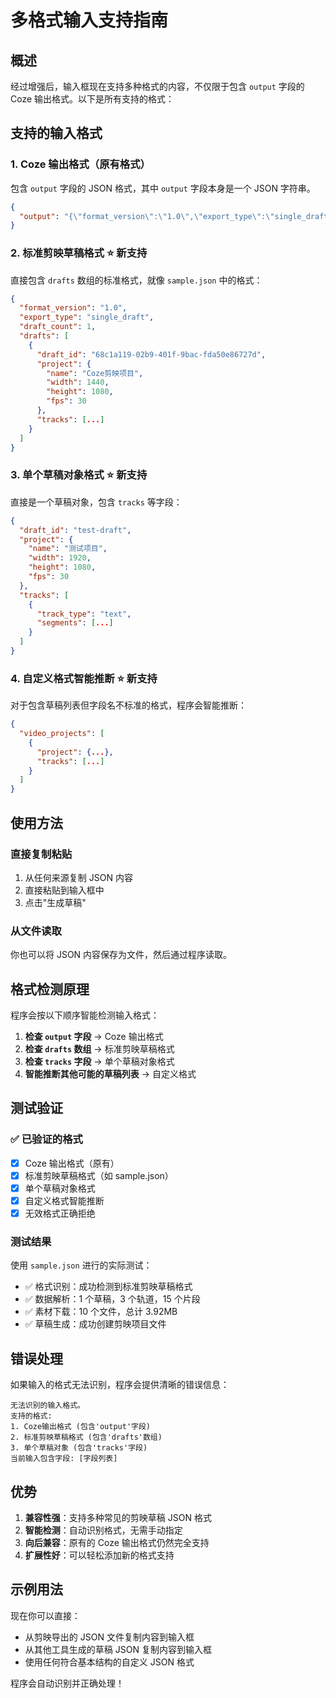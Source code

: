 # 多格式输入支持指南

## 概述

经过增强后，输入框现在支持多种格式的内容，不仅限于包含 `output` 字段的 Coze 输出格式。以下是所有支持的格式：

## 支持的输入格式

### 1. Coze 输出格式（原有格式）

包含 `output` 字段的 JSON 格式，其中 `output` 字段本身是一个 JSON 字符串。

```json
{
  "output": "{\"format_version\":\"1.0\",\"export_type\":\"single_draft\",\"draft_count\":1,\"drafts\":[...]}"
}
```

### 2. 标准剪映草稿格式 ⭐ **新支持**

直接包含 `drafts` 数组的标准格式，就像 `sample.json` 中的格式：

```json
{
  "format_version": "1.0",
  "export_type": "single_draft",
  "draft_count": 1,
  "drafts": [
    {
      "draft_id": "68c1a119-02b9-401f-9bac-fda50e86727d",
      "project": {
        "name": "Coze剪映项目",
        "width": 1440,
        "height": 1080,
        "fps": 30
      },
      "tracks": [...]
    }
  ]
}
```

### 3. 单个草稿对象格式 ⭐ **新支持**

直接是一个草稿对象，包含 `tracks` 等字段：

```json
{
  "draft_id": "test-draft",
  "project": {
    "name": "测试项目",
    "width": 1920,
    "height": 1080,
    "fps": 30
  },
  "tracks": [
    {
      "track_type": "text",
      "segments": [...]
    }
  ]
}
```

### 4. 自定义格式智能推断 ⭐ **新支持**

对于包含草稿列表但字段名不标准的格式，程序会智能推断：

```json
{
  "video_projects": [
    {
      "project": {...},
      "tracks": [...]
    }
  ]
}
```

## 使用方法

### 直接复制粘贴

1. 从任何来源复制 JSON 内容
2. 直接粘贴到输入框中
3. 点击"生成草稿"

### 从文件读取

你也可以将 JSON 内容保存为文件，然后通过程序读取。

## 格式检测原理

程序会按以下顺序智能检测输入格式：

1. **检查 `output` 字段** → Coze 输出格式
2. **检查 `drafts` 数组** → 标准剪映草稿格式
3. **检查 `tracks` 字段** → 单个草稿对象格式
4. **智能推断其他可能的草稿列表** → 自定义格式

## 测试验证

### ✅ 已验证的格式

- [x] Coze 输出格式（原有）
- [x] 标准剪映草稿格式（如 sample.json）
- [x] 单个草稿对象格式
- [x] 自定义格式智能推断
- [x] 无效格式正确拒绝

### 测试结果

使用 `sample.json` 进行的实际测试：

- ✅ 格式识别：成功检测到标准剪映草稿格式
- ✅ 数据解析：1 个草稿，3 个轨道，15 个片段
- ✅ 素材下载：10 个文件，总计 3.92MB
- ✅ 草稿生成：成功创建剪映项目文件

## 错误处理

如果输入的格式无法识别，程序会提供清晰的错误信息：

```
无法识别的输入格式。
支持的格式:
1. Coze输出格式 (包含'output'字段)
2. 标准剪映草稿格式 (包含'drafts'数组)
3. 单个草稿对象 (包含'tracks'字段)
当前输入包含字段: [字段列表]
```

## 优势

1. **兼容性强**：支持多种常见的剪映草稿 JSON 格式
2. **智能检测**：自动识别格式，无需手动指定
3. **向后兼容**：原有的 Coze 输出格式仍然完全支持
4. **扩展性好**：可以轻松添加新的格式支持

## 示例用法

现在你可以直接：

- 从剪映导出的 JSON 文件复制内容到输入框
- 从其他工具生成的草稿 JSON 复制内容到输入框
- 使用任何符合基本结构的自定义 JSON 格式

程序会自动识别并正确处理！
